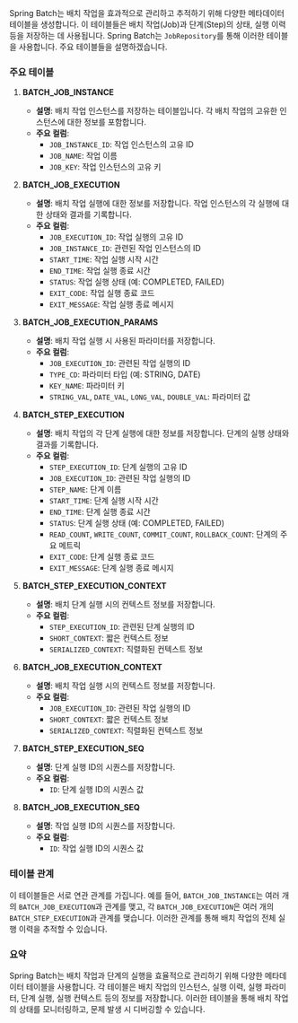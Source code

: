 Spring Batch는 배치 작업을 효과적으로 관리하고 추적하기 위해 다양한 메타데이터 테이블을 생성합니다. 이 테이블들은 배치 작업(Job)과 단계(Step)의 상태, 실행 이력 등을 저장하는 데 사용됩니다. Spring Batch는 `JobRepository`를 통해 이러한 테이블을 사용합니다. 주요 테이블들을 설명하겠습니다.

### 주요 테이블

1. **BATCH_JOB_INSTANCE**
    - **설명**: 배치 작업 인스턴스를 저장하는 테이블입니다. 각 배치 작업의 고유한 인스턴스에 대한 정보를 포함합니다.
    - **주요 컬럼**:
        - `JOB_INSTANCE_ID`: 작업 인스턴스의 고유 ID
        - `JOB_NAME`: 작업 이름
        - `JOB_KEY`: 작업 인스턴스의 고유 키

2. **BATCH_JOB_EXECUTION**
    - **설명**: 배치 작업 실행에 대한 정보를 저장합니다. 작업 인스턴스의 각 실행에 대한 상태와 결과를 기록합니다.
    - **주요 컬럼**:
        - `JOB_EXECUTION_ID`: 작업 실행의 고유 ID
        - `JOB_INSTANCE_ID`: 관련된 작업 인스턴스의 ID
        - `START_TIME`: 작업 실행 시작 시간
        - `END_TIME`: 작업 실행 종료 시간
        - `STATUS`: 작업 실행 상태 (예: COMPLETED, FAILED)
        - `EXIT_CODE`: 작업 실행 종료 코드
        - `EXIT_MESSAGE`: 작업 실행 종료 메시지

3. **BATCH_JOB_EXECUTION_PARAMS**
    - **설명**: 배치 작업 실행 시 사용된 파라미터를 저장합니다.
    - **주요 컬럼**:
        - `JOB_EXECUTION_ID`: 관련된 작업 실행의 ID
        - `TYPE_CD`: 파라미터 타입 (예: STRING, DATE)
        - `KEY_NAME`: 파라미터 키
        - `STRING_VAL`, `DATE_VAL`, `LONG_VAL`, `DOUBLE_VAL`: 파라미터 값

4. **BATCH_STEP_EXECUTION**
    - **설명**: 배치 작업의 각 단계 실행에 대한 정보를 저장합니다. 단계의 실행 상태와 결과를 기록합니다.
    - **주요 컬럼**:
        - `STEP_EXECUTION_ID`: 단계 실행의 고유 ID
        - `JOB_EXECUTION_ID`: 관련된 작업 실행의 ID
        - `STEP_NAME`: 단계 이름
        - `START_TIME`: 단계 실행 시작 시간
        - `END_TIME`: 단계 실행 종료 시간
        - `STATUS`: 단계 실행 상태 (예: COMPLETED, FAILED)
        - `READ_COUNT`, `WRITE_COUNT`, `COMMIT_COUNT`, `ROLLBACK_COUNT`: 단계의 주요 메트릭
        - `EXIT_CODE`: 단계 실행 종료 코드
        - `EXIT_MESSAGE`: 단계 실행 종료 메시지

5. **BATCH_STEP_EXECUTION_CONTEXT**
    - **설명**: 배치 단계 실행 시의 컨텍스트 정보를 저장합니다.
    - **주요 컬럼**:
        - `STEP_EXECUTION_ID`: 관련된 단계 실행의 ID
        - `SHORT_CONTEXT`: 짧은 컨텍스트 정보
        - `SERIALIZED_CONTEXT`: 직렬화된 컨텍스트 정보

6. **BATCH_JOB_EXECUTION_CONTEXT**
    - **설명**: 배치 작업 실행 시의 컨텍스트 정보를 저장합니다.
    - **주요 컬럼**:
        - `JOB_EXECUTION_ID`: 관련된 작업 실행의 ID
        - `SHORT_CONTEXT`: 짧은 컨텍스트 정보
        - `SERIALIZED_CONTEXT`: 직렬화된 컨텍스트 정보

7. **BATCH_STEP_EXECUTION_SEQ**
    - **설명**: 단계 실행 ID의 시퀀스를 저장합니다.
    - **주요 컬럼**:
        - `ID`: 단계 실행 ID의 시퀀스 값

8. **BATCH_JOB_EXECUTION_SEQ**
    - **설명**: 작업 실행 ID의 시퀀스를 저장합니다.
    - **주요 컬럼**:
        - `ID`: 작업 실행 ID의 시퀀스 값

### 테이블 관계
이 테이블들은 서로 연관 관계를 가집니다. 예를 들어, `BATCH_JOB_INSTANCE`는 여러 개의 `BATCH_JOB_EXECUTION`과 관계를 맺고, 각 `BATCH_JOB_EXECUTION`은 여러 개의 `BATCH_STEP_EXECUTION`과 관계를 맺습니다. 이러한 관계를 통해 배치 작업의 전체 실행 이력을 추적할 수 있습니다.

### 요약
Spring Batch는 배치 작업과 단계의 실행을 효율적으로 관리하기 위해 다양한 메타데이터 테이블을 사용합니다. 각 테이블은 배치 작업의 인스턴스, 실행 이력, 실행 파라미터, 단계 실행, 실행 컨텍스트 등의 정보를 저장합니다. 이러한 테이블을 통해 배치 작업의 상태를 모니터링하고, 문제 발생 시 디버깅할 수 있습니다.